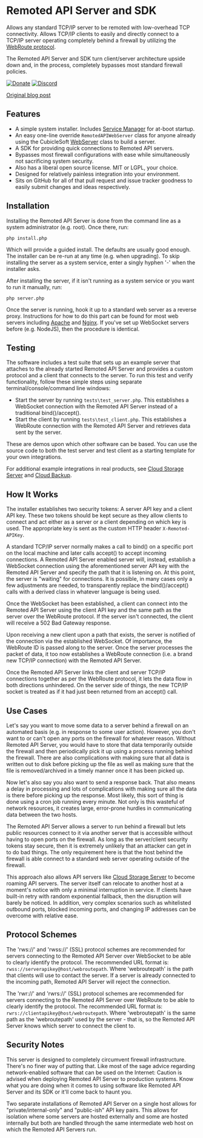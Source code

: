 Remoted API Server and SDK
==========================

Allows any standard TCP/IP server to be remoted with low-overhead TCP connectivity.  Allows TCP/IP clients to easily and directly connect to a TCP/IP server operating completely behind a firewall by utilizing the [WebRoute protocol](https://github.com/cubiclesoft/webroute).

The Remoted API Server and SDK turn client/server architecture upside down and, in the process, completely bypasses most standard firewall policies.

[![Donate](https://cubiclesoft.com/res/donate-shield.png)](https://cubiclesoft.com/donate/) [![Discord](https://img.shields.io/discord/777282089980526602?label=chat&logo=discord)](https://cubiclesoft.com/product-support/github/)

[Original blog post](https://cubicspot.blogspot.com/2017/09/i-um-broke-stuff.html)

Features
--------

* A simple system installer.  Includes [Service Manager](https://github.com/cubiclesoft/service-manager) for at-boot startup.
* An easy one-line override `RemotedAPIWebServer` class for anyone already using the CubicleSoft [WebServer](https://github.com/cubiclesoft/ultimate-web-scraper/blob/master/web_server.php) class to build a server.
* A SDK for providing quick connections to Remoted API servers.
* Bypasses most firewall configurations with ease while simultaneously not sacrificing system security.
* Also has a liberal open source license.  MIT or LGPL, your choice.
* Designed for relatively painless integration into your environment.
* Sits on GitHub for all of that pull request and issue tracker goodness to easily submit changes and ideas respectively.

Installation
------------

Installing the Remoted API Server is done from the command line as a system administrator (e.g. root).  Once there, run:

`php install.php`

Which will provide a guided install.  The defaults are usually good enough.  The installer can be re-run at any time (e.g. when upgrading).  To skip installing the server as a system service, enter a singly hyphen '-' when the installer asks.

After installing the server, if it isn't running as a system service or you want to run it manually, run:

`php server.php`

Once the server is running, hook it up to a standard web server as a reverse proxy.  Instructions for how to do this part can be found for most web servers including [Apache](https://httpd.apache.org/docs/2.4/howto/reverse_proxy.html) and [Nginx](https://www.nginx.com/resources/admin-guide/reverse-proxy/).  If you've set up WebSocket servers before (e.g. NodeJS), then the procedure is identical.

Testing
-------

The software includes a test suite that sets up an example server that attaches to the already started Remoted API Server and provides a custom protocol and a client that connects to the server.  To run this test and verify functionality, follow these simple steps using separate terminal/console/command line windows:

* Start the server by running `tests\test_server.php`.  This establishes a WebSocket connection with the Remoted API Server instead of a traditional bind()/accept().
* Start the client by running `tests\test_client.php`.  This establishes a WebRoute connection with the Remoted API Server and retrieves data sent by the server.

These are demos upon which other software can be based.  You can use the source code to both the test server and test client as a starting template for your own integrations.

For additional example integrations in real products, see [Cloud Storage Server](https://github.com/cubiclesoft/cloud-storage-server) and [Cloud Backup](https://github.com/cubiclesoft/cloud-backup).

How It Works
------------

The installer establishes two security tokens:  A server API key and a client API key.  These two tokens should be kept secure as they allow clients to connect and act either as a server or a client depending on which key is used.  The appropriate key is sent as the custom HTTP header `X-Remoted-APIKey`.

A standard TCP/IP server normally makes a call to bind() on a specific port on the local machine and later calls accept() to accept incoming connections.  A Remoted API Server enabled server will, instead, establish a WebSocket connection using the aforementioned server API key with the Remoted API Server and specify the path that it is listening on.  At this point, the server is "waiting" for connections.  It is possible, in many cases only a few adjustments are needed, to transparently replace the bind()/accept() calls with a derived class in whatever language is being used.

Once the WebSocket has been established, a client can connect into the Remoted API Server using the client API key and the same path as the server over the WebRoute protocol.  If the server isn't connected, the client will receive a 502 Bad Gateway response.

Upon receiving a new client upon a path that exists, the server is notified of the connection via the established WebSocket.  Of importance, the WebRoute ID is passed along to the server.  Once the server processes the packet of data, it too now establishes a WebRoute connection (i.e. a brand new TCP/IP connection) with the Remoted API Server.

Once the Remoted API Server links the client and server TCP/IP connections together as per the WebRoute protocol, it lets the data flow in both directions unhindered.  On the server side of things, the new TCP/IP socket is treated as if it had just been returned from an accept() call.

Use Cases
---------

Let's say you want to move some data to a server behind a firewall on an automated basis (e.g. in response to some user action).  However, you don't want to or can't open any ports on the firewall for whatever reason.  Without Remoted API Server, you would have to store that data temporarily outside the firewall and then periodically pick it up using a process running behind the firewall.  There are also complications with making sure that all data is written out to disk before picking up the file as well as making sure that the file is removed/archived in a timely manner once it has been picked up.

Now let's also say you also want to send a response back.  That also means a delay in processing and lots of complications with making sure all the data is there before picking up the response.  Most likely, this sort of thing is done using a cron job running every minute.  Not only is this wasteful of network resources, it creates large, error-prone hurdles in communicating data between the two hosts.

The Remoted API Server allows a server to run behind a firewall but lets public resources connect to it via another server that is accessible without having to open ports on the firewall.  As long as the server/client security tokens stay secure, then it is extremely unlikely that an attacker can get in to do bad things.  The only requirement here is that the host behind the firewall is able connect to a standard web server operating outside of the firewall.

This approach also allows API servers like [Cloud Storage Server](https://github.com/cubiclesoft/cloud-storage-server) to become roaming API servers.  The server itself can relocate to another host at a moment's notice with only a minimal interruption in service.  If clients have built-in retry with random exponential fallback, then the disruption will barely be noticed.  In addition, very complex scenarios such as whitelisted outbound ports, blocked incoming ports, and changing IP addresses can be overcome with relative ease.

Protocol Schemes
----------------

The 'rws://' and 'rwss://' (SSL) protocol schemes are recommended for servers connecting to the Remoted API Server over WebSocket to be able to clearly identify the protocol.  The recommended URL format is:  `rwss://serverapikey@host/webroutepath`.  Where 'webroutepath' is the path that clients will use to contact the server.  If a server is already connected to the incoming path, Remoted API Server will reject the connection.

The 'rwr://' and 'rwrs://' (SSL) protocol schemes are recommended for servers connecting to the Remoted API Server over WebRoute to be able to clearly identify the protocol.  The recommended URL format is:  `rwrs://clientapikey@host/webroutepath`.  Where 'webroutepath' is the same path as the 'webroutepath' used by the server - that is, so the Remoted API Server knows which server to connect the client to.

Security Notes
--------------

This server is designed to completely circumvent firewall infrastructure.  There's no finer way of putting that.  Like most of the sage advice regarding network-enabled software that can be used on the Internet:  Caution is advised when deploying Remoted API Server to production systems.  Know what you are doing when it comes to using software like Remoted API Server and its SDK or it'll come back to haunt you.

Two separate installations of Remoted API Server on a single host allows for "private/internal-only" and "public-ish" API key pairs.  This allows for isolation where some servers are hosted externally and some are hosted internally but both are handled through the same intermediate web host on which the Remoted API Servers run.
